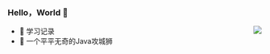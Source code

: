 ### Hello，World 👋

<!--
**guangjian-yang/guangjian-yang** is a ✨ _special_ ✨ repository because its `README.md` (this file) appears on your GitHub profile.

Here are some ideas to get you started:

- 🔭 I’m currently working on ...
- 🌱 I’m currently learning ...
- 👯 I’m looking to collaborate on ...
- 🤔 I’m looking for help with ...
- 💬 Ask me about ...
- 📫 How to reach me: ...
- 😄 Pronouns: ...
- ⚡ Fun fact: ...
-->

<img align="right" src="https://github-readme-stats.vercel.app/api?username=guangjian-yang&show_icons=true&icon_color=388e3c&text_color=718096&bg_color=fafafa&hide_title=false" />


- :orange_book: 学习记录
- :hammer: 一个平平无奇的Java攻城狮
